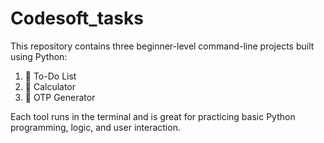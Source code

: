 # Codesoft_tasks
This repository contains three beginner-level command-line projects built using Python:

1. 📝 To-Do List  
2. 🧮 Calculator  
3. 🔐 OTP Generator

Each tool runs in the terminal and is great for practicing basic Python programming, logic, and user interaction.
